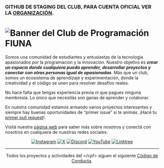 ### GITHUB DE STAGING DEL CLUB, PARA CUENTA OFICIAL VER LA [ORGANIZACIÓN](https://github.com/cpfiuna).
# ![Banner del Club de Programación FIUNA](https://drive.google.com/uc?export=view&id=1mQep_u9-gZ8SvomNW96Hp4tUer4L_lmI)

Somos una comunidad de estudiantes y entusiastas de la tecnología apasionados por la programación y la innovación. Nuestro objetivo es ***crear un espacio donde cualquiera pueda aprender, desarrollar proyectos y conectar con otras personas igual de apasionadas***. Más que un club, somos un ecosistema de aprendizaje y experimentación, donde la creatividad y el código se unen para resolver desafíos reales.  

No hace falta que tengas experiencia previa ni que pagues ninguna membresía. Lo único que necesitás son ganas de aprender y colaborar.

En nuestra comunidad estamos armando varios proyectos interesantes y siempre hay buenas oportunidades de “primer issue” si te animás. ¡Hacé tu [primer pull request](https://github.com/cpfiuna/mi-primer-pr)!. 

Visitá nuestra [página web](https://cpfiuna.io) para saber más sobre nosotros y conectá con nosotros en cualquiera de nuestras redes sociales:

<div align="center">
  
  [![Instagram](https://img.shields.io/badge/Instagram-cpf?style=plastic&logo=instagram&logoColor=%23fafafa&labelColor=%23FF0069&color=%23FF0069)](https://instagram.com/cpfiuna)
  [![X](https://img.shields.io/badge/X-cpf?style=plastic&logo=x&logoColor=%23fafafa&labelColor=%23000000&color=%23000000)](https://x.com/cpfiuna)
  [![Discord](https://img.shields.io/badge/Discord-cpf?style=plastic&logo=discord&logoColor=%23fafafa&labelColor=%235865F2&color=%235865F2)](https://discord.gg/UtRpKw2ay4)
  [![YouTube](https://img.shields.io/badge/YouTube-cpf?style=plastic&logo=youtube&logoColor=%23fafafa&labelColor=%23FF0000&color=%23FF0000)](https://youtube.com/@cpfiuna)
  [![Linktree](https://img.shields.io/badge/Linktree-cpf?style=plastic&logo=linktree&logoColor=%23fafafa&labelColor=%2343E55E&color=%2343E55E)](https://linktr.ee/cpfiuna)

</div>

---
<div align="center">

  Todos los proyectos y actividades del \</cpf\> siguen el siguiente [Código de Conducta](https://cpfiuna.vercel.app/codigo-de-conducta).

</div>
